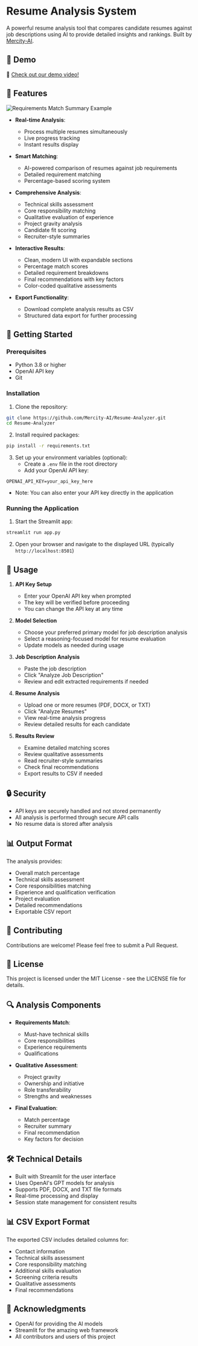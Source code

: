 # Resume Analysis System

A powerful resume analysis tool that compares candidate resumes against job descriptions using AI to provide detailed insights and rankings. Built by [Mercity-AI](https://www.mercity.ai/).

## 🎥 Demo

🎥 [Check out our demo video!](https://www.loom.com/share/3985f56862074443b058e705fc47590a?sid=c73d3e56-d262-491b-8a1d-9fc49a89bc41)

## 🌟 Features

![Requirements Match Summary Example](assets/requirements-match-summary.png)

- **Real-time Analysis**:
  - Process multiple resumes simultaneously
  - Live progress tracking
  - Instant results display

- **Smart Matching**:
  - AI-powered comparison of resumes against job requirements
  - Detailed requirement matching
  - Percentage-based scoring system

- **Comprehensive Analysis**:
  - Technical skills assessment
  - Core responsibility matching
  - Qualitative evaluation of experience
  - Project gravity analysis
  - Candidate fit scoring
  - Recruiter-style summaries

- **Interactive Results**:
  - Clean, modern UI with expandable sections
  - Percentage match scores
  - Detailed requirement breakdowns
  - Final recommendations with key factors
  - Color-coded qualitative assessments

- **Export Functionality**:
  - Download complete analysis results as CSV
  - Structured data export for further processing

## 🚀 Getting Started

### Prerequisites

- Python 3.8 or higher
- OpenAI API key
- Git

### Installation

1. Clone the repository:
```bash
git clone https://github.com/Mercity-AI/Resume-Analyzer.git
cd Resume-Analyzer
```

2. Install required packages:
```bash
pip install -r requirements.txt
```

3. Set up your environment variables (optional):
   - Create a `.env` file in the root directory
   - Add your OpenAI API key:
```
OPENAI_API_KEY=your_api_key_here
```
   - Note: You can also enter your API key directly in the application

### Running the Application

1. Start the Streamlit app:
```bash
streamlit run app.py
```

2. Open your browser and navigate to the displayed URL (typically `http://localhost:8501`)

## 📝 Usage

1. **API Key Setup**
   - Enter your OpenAI API key when prompted
   - The key will be verified before proceeding
   - You can change the API key at any time

2. **Model Selection**
   - Choose your preferred primary model for job description analysis
   - Select a reasoning-focused model for resume evaluation
   - Update models as needed during usage

3. **Job Description Analysis**
   - Paste the job description
   - Click "Analyze Job Description"
   - Review and edit extracted requirements if needed

4. **Resume Analysis**
   - Upload one or more resumes (PDF, DOCX, or TXT)
   - Click "Analyze Resumes"
   - View real-time analysis progress
   - Review detailed results for each candidate

5. **Results Review**
   - Examine detailed matching scores
   - Review qualitative assessments
   - Read recruiter-style summaries
   - Check final recommendations
   - Export results to CSV if needed

## 🔒 Security

- API keys are securely handled and not stored permanently
- All analysis is performed through secure API calls
- No resume data is stored after analysis

## 📊 Output Format

The analysis provides:
- Overall match percentage
- Technical skills assessment
- Core responsibilities matching
- Experience and qualification verification
- Project evaluation
- Detailed recommendations
- Exportable CSV report

## 🤝 Contributing

Contributions are welcome! Please feel free to submit a Pull Request.

## 📄 License

This project is licensed under the MIT License - see the LICENSE file for details.

## 🔍 Analysis Components

- **Requirements Match**:
  - Must-have technical skills
  - Core responsibilities
  - Experience requirements
  - Qualifications

- **Qualitative Assessment**:
  - Project gravity
  - Ownership and initiative
  - Role transferability
  - Strengths and weaknesses

- **Final Evaluation**:
  - Match percentage
  - Recruiter summary
  - Final recommendation
  - Key factors for decision

## 🛠️ Technical Details

- Built with Streamlit for the user interface
- Uses OpenAI's GPT models for analysis
- Supports PDF, DOCX, and TXT file formats
- Real-time processing and display
- Session state management for consistent results

## 📊 CSV Export Format

The exported CSV includes detailed columns for:
- Contact information
- Technical skills assessment
- Core responsibility matching
- Additional skills evaluation
- Screening criteria results
- Qualitative assessments
- Final recommendations

## 🙏 Acknowledgments

- OpenAI for providing the AI models
- Streamlit for the amazing web framework
- All contributors and users of this project 